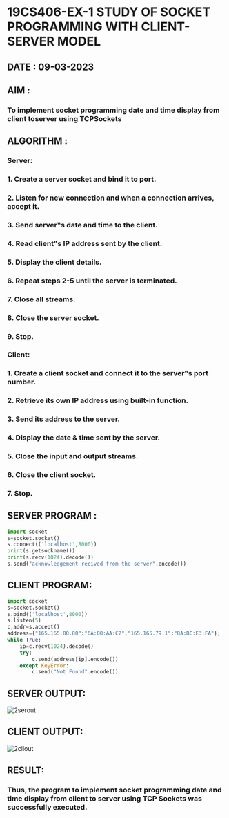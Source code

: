 # 19CS406-EX-1 STUDY OF SOCKET PROGRAMMING WITH CLIENT-SERVER MODEL

## DATE : 09-03-2023
## AIM :

### To implement socket programming date and time display from client toserver using TCPSockets

## ALGORITHM :

### Server:
### 1. Create a server socket and bind it to port.
### 2. Listen for new connection and when a connection arrives, accept it.
### 3. Send server‟s date and time to the client.
### 4. Read client‟s IP address sent by the client.
### 5. Display the client details.
### 6. Repeat steps 2-5 until the server is terminated.
### 7. Close all streams.
### 8. Close the server socket.
### 9. Stop.
### Client:
### 1. Create a client socket and connect it to the server‟s port number.
### 2. Retrieve its own IP address using built-in function.
### 3. Send its address to the server.
### 4. Display the date & time sent by the server.
### 5. Close the input and output streams.
### 6. Close the client socket.
### 7. Stop.



## SERVER PROGRAM :
```python
import socket
s=socket.socket()
s.connect(('localhost',8000))
print(s.getsockname())
print(s.recv(1024).decode())
s.send("acknowledgement recived from the server".encode())

```
## CLIENT PROGRAM:
```python
import socket
s=socket.socket()
s.bind(('localhost',8000))
s.listen(5)
c,addr=s.accept()
address={"165.165.80.80":"6A:08:AA:C2","165.165.79.1":"8A:BC:E3:FA"};
while True:
    ip=c.recv(1024).decode()
    try:
        c.send(address[ip].encode())
    except KeyError:
        c.send("Not Found".encode()) 
```
## SERVER OUTPUT:
![2serout](https://github.com/MOHAMEDROSHAN5/19CS406-EX-1/assets/121704588/abadbb63-84f1-4c02-bc4c-dbf2a9febdd7)
## CLIENT OUTPUT:
![2cliout](https://github.com/MOHAMEDROSHAN5/19CS406-EX-1/assets/121704588/a7a93261-b9ad-4cde-a1ee-5ca2e3ce04d7)
## RESULT:
### Thus, the program to implement socket programming date and time display from client to server using TCP Sockets was successfully executed.


